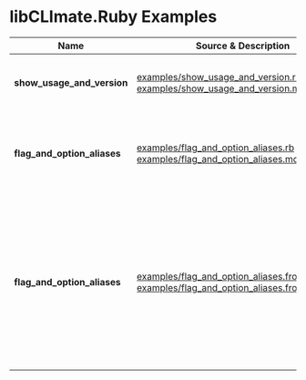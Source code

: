 # libCLImate.Ruby Examples

|Name|Source & Description|Summary|
|---|---|---|
|**show_usage_and_version**|[examples/show_usage_and_version.rb](/examples/show_usage_and_version.rb)<br/>[examples/show_usage_and_version.md](/examples/show_usage_and_version.md)|Simple example supporting ```--help``` and ```--version```|
|**flag_and_option_aliases**|[examples/flag_and_option_aliases.rb](/examples/flag_and_option_aliases.rb)<br/>[examples/flag_and_option_aliases.md](/examples/flag_and_option_aliases.md)|Example illustrating various kinds of *flag* and *option* aliases|
|**flag_and_option_aliases**|[examples/flag_and_option_aliases.from_DATA.rb](/examples/flag_and_option_aliases.from_DATA.rb)<br/>[examples/flag_and_option_aliases.from_DATA.md](/examples/flag_and_option_aliases.from_DATA.md)|Example illustrating various kinds of *flag* and *option* aliases loaded from the __END__/DATA section of the program file as YAML|

